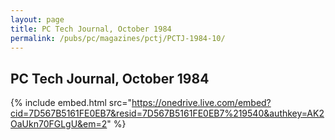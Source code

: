 ```yaml
---
layout: page
title: PC Tech Journal, October 1984
permalink: /pubs/pc/magazines/pctj/PCTJ-1984-10/
---
```


PC Tech Journal, October 1984
-----------------------------

{% include embed.html src="https://onedrive.live.com/embed?cid=7D567B5161FE0EB7&resid=7D567B5161FE0EB7%219540&authkey=AK2OaUkn70FGLgU&em=2" %}
